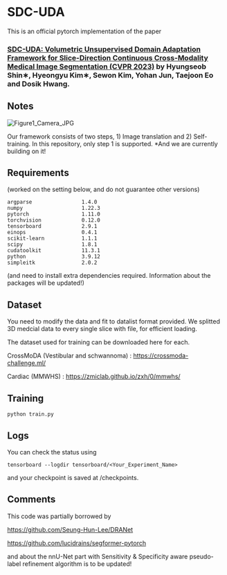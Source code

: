 # SDC-UDA

This is an official pytorch implementation of the  paper 

### [SDC-UDA: Volumetric Unsupervised Domain Adaptation Framework for Slice-Direction Continuous Cross-Modality Medical Image Segmentation (CVPR 2023)](https://openaccess.thecvf.com/content/CVPR2023/papers/Shin_SDC-UDA_Volumetric_Unsupervised_Domain_Adaptation_Framework_for_Slice-Direction_Continuous_Cross-Modality_CVPR_2023_paper.pdf) by Hyungseob Shin∗, Hyeongyu Kim∗, Sewon Kim, Yohan Jun, Taejoon Eo and Dosik Hwang.
 

## Notes
![Figure1_Camera_JPG](https://github.com/hyeongyu-kim/SDC-UDA/assets/77005104/af5da0a7-c72a-41a2-aded-44bb7df45ed9)

Our framework consists of two steps, 1) Image translation and 2) Self-training. In this repository, only step 1 is supported. 
*And we are currently building on it!

## Requirements

(worked on the setting below, and do not guarantee other versions)
```
argparse                1.4.0
numpy                   1.22.3
pytorch                 1.11.0
torchvision             0.12.0
tensorboard             2.9.1
einops                  0.4.1
scikit-learn            1.1.1
scipy                   1.8.1
cudatoolkit             11.3.1
python                  3.9.12
simpleitk               2.0.2
```
(and need to install extra dependencies required.
Information about the packages will be updated!)


## Dataset

You need to modify the data and fit to datalist format provided. We splitted 3D medcial data to every single slice with file, for efficient loading.

The dataset used for training can be downloaded here for each.

CrossMoDA (Vestibular and schwannoma) : https://crossmoda-challenge.ml/

Cardiac (MMWHS) : https://zmiclab.github.io/zxh/0/mmwhs/

## Training

```
python train.py
```

## Logs

You can check the status using 

```
tensorboard --logdir tensorboard/<Your_Experiment_Name>
```

and your checkpoint is saved at /checkpoints.

## Comments

This code was partially borrowed by

https://github.com/Seung-Hun-Lee/DRANet 

https://github.com/lucidrains/segformer-pytorch 

and about the nnU-Net part with Sensitivity & Specificity aware pseudo-label refinement algorithm is to be updated!
